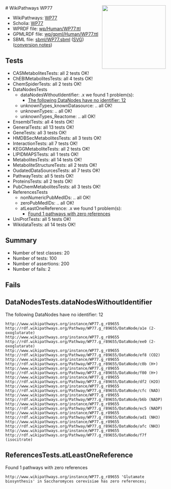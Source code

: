 <img style="float: right; width: 200px" src="../logo.png" />
# WikiPathways WP77

* WikiPathways: [WP77](https://identifiers.org/wikipathways:WP77)
* Scholia: [WP77](https://scholia.toolforge.org/wikipathways/WP77)
* WPRDF file: [wp/Human/WP77.ttl](../wp/Human/WP77.ttl)
* GPMLRDF file: [wp/gpml/Human/WP77.ttl](../wp/gpml/Human/WP77.ttl)
* SBML file: [sbml/WP77.sbml](../sbml/WP77.sbml) ([SVG](../sbml/WP77.svg)) ([conversion notes](../sbml/WP77.txt))

## Tests
* CASMetabolitesTests: all 2 tests OK!
* ChEBIMetabolitesTests: all 4 tests OK!
* ChemSpiderTests: all 2 tests OK!
* DataNodesTests
    * dataNodesWithoutIdentifier: .x we found 1 problem(s):
        * [The following DataNodes have no identifier: 12](#8792c492)
    * unknownTypes_knownDatasource: .. all OK!
    * unknownTypes: .. all OK!
    * unknownTypes_Reactome: .. all OK!
* EnsemblTests: all 4 tests OK!
* GeneralTests: all 13 tests OK!
* GeneTests: all 3 tests OK!
* HMDBSecMetabolitesTests: all 3 tests OK!
* InteractionTests: all 7 tests OK!
* KEGGMetaboliteTests: all 2 tests OK!
* LIPIDMAPSTests: all 1 tests OK!
* MetabolitesTests: all 14 tests OK!
* MetaboliteStructureTests: all 2 tests OK!
* OudatedDataSourcesTests: all 7 tests OK!
* PathwayTests: all 5 tests OK!
* ProteinsTests: all 2 tests OK!
* PubChemMetabolitesTests: all 3 tests OK!
* ReferencesTests
    * nonNumericPubMedIDs: .. all OK!
    * zeroPubMedIDs: .. all OK!
    * atLeastOneReference: .x we found 1 problem(s):
        * [Found 1 pathways with zero references](#35eb778e)
* UniProtTests: all 5 tests OK!
* WikidataTests: all 14 tests OK!


## Summary

* Number of test classes: 20
* Number of tests: 100
* Number of assertions: 200
* Number of fails: 2

## Fails

<a name="8792c492" />

## DataNodesTests.dataNodesWithoutIdentifier

The following DataNodes have no identifier: 12
```
http://www.wikipathways.org/instance/WP77.g_r89655 http://rdf.wikipathways.org/Pathway/WP77.g_r89655/DataNode/a1e (2-oxoglutarate)
http://www.wikipathways.org/instance/WP77.g_r89655 http://rdf.wikipathways.org/Pathway/WP77.g_r89655/DataNode/ee0 (2-oxoglutarate)
http://www.wikipathways.org/instance/WP77.g_r89655 http://rdf.wikipathways.org/Pathway/WP77.g_r89655/DataNode/ef8 (CO2)
http://www.wikipathways.org/instance/WP77.g_r89655 http://rdf.wikipathways.org/Pathway/WP77.g_r89655/DataNode/c0b (H+)
http://www.wikipathways.org/instance/WP77.g_r89655 http://rdf.wikipathways.org/Pathway/WP77.g_r89655/DataNode/f00 (H+)
http://www.wikipathways.org/instance/WP77.g_r89655 http://rdf.wikipathways.org/Pathway/WP77.g_r89655/DataNode/df2 (H2O)
http://www.wikipathways.org/instance/WP77.g_r89655 http://rdf.wikipathways.org/Pathway/WP77.g_r89655/DataNode/cfc (NAD)
http://www.wikipathways.org/instance/WP77.g_r89655 http://rdf.wikipathways.org/Pathway/WP77.g_r89655/DataNode/b6b (NADP)
http://www.wikipathways.org/instance/WP77.g_r89655 http://rdf.wikipathways.org/Pathway/WP77.g_r89655/DataNode/ec5 (NADP)
http://www.wikipathways.org/instance/WP77.g_r89655 http://rdf.wikipathways.org/Pathway/WP77.g_r89655/DataNode/ad1 (NH3)
http://www.wikipathways.org/instance/WP77.g_r89655 http://rdf.wikipathways.org/Pathway/WP77.g_r89655/DataNode/afc (NH3)
http://www.wikipathways.org/instance/WP77.g_r89655 http://rdf.wikipathways.org/Pathway/WP77.g_r89655/DataNode/f7f (isocitrate)
```

<a name="35eb778e" />

## ReferencesTests.atLeastOneReference

Found 1 pathways with zero references
```
http://www.wikipathways.org/instance/WP77.g_r89655 'Glutamate biosynthesis' in Saccharomyces cerevisiae has zero references; 
```

